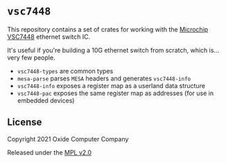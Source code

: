 # `vsc7448`
This repository contains a set of crates for working with the [Microchip VSC7448](https://www.microsemi.com/product-directory/ethernet-switches/3983-vsc7448)
ethernet switch IC.

It's useful if you're building a 10G ethernet switch from scratch, which is...
very few people.

- `vsc7448-types` are common types
- `mesa-parse` parses `MESA` headers and generates `vsc7448-info`
- `vsc7448-info` exposes a register map as a userland data structure
- `vsc7448-pac` exposes the same register map as addresses
  (for use in embedded devices)

## License
Copyright 2021 Oxide Computer Company

Released under the [MPL v2.0](https://www.mozilla.org/en-US/MPL/2.0/)
